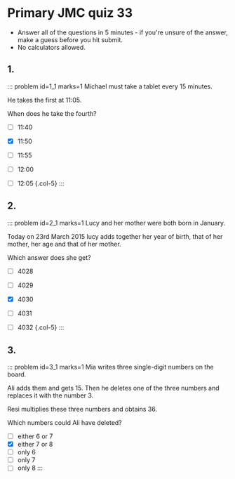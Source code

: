 # Primary JMC quiz 33

* Answer all of the questions in 5 minutes - if you're unsure of the answer, make a guess before you hit submit. 
* No calculators allowed.


## 1.
<!--- 2013 (7) --->
::: problem id=1_1 marks=1
Michael must take a tablet every 15 minutes.  

He takes the first at 11:05.  

When does he take the fourth? 

* [ ] 11:40
* [x] 11:50
* [ ] 11:55
* [ ] 12:00
* [ ] 12:05
{.col-5}
:::


## 2.
<!--- 2015 (15) --->
::: problem id=2_1 marks=1
Lucy and her mother were both born in January.  

Today on 23rd March 2015 lucy adds together her year of birth, that of her mother, her age and that of her mother.  

Which answer does she get? 

* [ ] 4028
* [ ] 4029
* [x] 4030
* [ ] 4031
* [ ] 4032
{.col-5}
:::


## 3.
<!--- 2014 (22) --->
::: problem id=3_1 marks=1
Mia writes three single-digit numbers on the board.  

Ali adds them and gets 15. Then he deletes one of the three numbers and replaces it with the number 3.  

Resi multiplies these three numbers and obtains 36.  

Which numbers could Ali have deleted? 

* [ ] either 6 or 7
* [x] either 7 or 8
* [ ] only 6
* [ ] only 7
* [ ] only 8
:::
